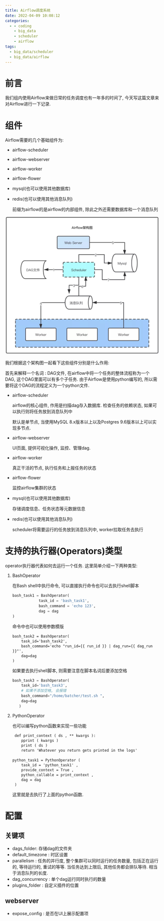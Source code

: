 ```yaml
---
title: Airflow调度系统
date: 2022-04-09 10:08:12
categories:
  - - coding
    - big_data
    - scheduler
    - airflow
tags:
  - big_data/scheduler
  - big_data/airflow
---
```


# 前言

我们组内使用Airflow来做日常的任务调度也有一年多的时间了, 今天写这篇文章来对Airflow进行一下记录.

# 组件

Airflow需要的几个基础组件为:

- airflow-scheduler

- airflow-webserver

- airflow-worker

- airflow-flower

- mysql(也可以使用其他数据库)

- redis(也可以使用其他消息队列)

	前缀为airflow的是airflow的内部组件, 除此之外还需要数据库和一个消息队列

<!--more-->

![](https://raw.githubusercontent.com/liunaijie/images/master/371649498716_.pic.jpg)

我们根据这个架构图一起看下这些组件分别是什么作用:

首先来解释一个名词 : DAG文件, 在airflow中将一个任务的整体流程称为一个DAG, 这个DAG里面可以有多个子任务. 由于Airflow是使用python编写的, 所以需要将这个DAG的流程定义为一个python文件.

- airflow-scheduler

	airflow的核心组件, 作用是扫描dag存入数据库. 检查任务的依赖状态, 如果可以执行则将任务放到消息队列中

	默认是单节点, 当使用MySQL 8.x版本以上以及Postgres 9.6版本以上可以实现多节点. 

- airflow-webserver

	UI页面, 提供可视化操作, 监控、管理dag.

- airflow-worker

	真正干活的节点, 执行任务和上报任务的状态

- airflow-flower

	监控airflow集群的状态

- mysql(也可以使用其他数据库)

	存储调度信息、任务状态等元数据信息

- redis(也可以使用其他消息队列)

	scheduler将需要运行的任务放到消息队列中, worker拉取任务去执行

# 支持的执行器(Operators)类型

operator执行器代表如何去运行一个任务. 这里简单介绍一下两种类型:

1. BashOperator

	在Bash shell中执行命令, 可以直接执行命令也可以去执行shell脚本

	```py
	bash_task1 = BashOperator(
			    task_id = 'bash_task1',
			    bash_command = 'echo 123',
			    dag = dag
	)
	```

	命令中也可以使用参数模版

	```pyt
	bash_task2 = BashOperator(
	    task_id='bash_task2',
	    bash_command='echo "run_id={{ run_id }} | dag_run={{ dag_run }}"',
	    dag=dag
	)
	```

	如果要去执行shell脚本, 则需要注意在脚本名词后要添加空格

	```py
	bash_task3 = BashOperator(
	    task_id='bash_task3',
	    # 如果不添加空格, 会报错
	    bash_command="/home/batcher/test.sh ",
	    dag=dag
	   )
	```

2. PythonOperator

	也可以编写python函数来实现一些功能

	```pyth
	 def print_context ( ds , ** kwargs ):
	    pprint ( kwargs )
	    print ( ds )
	    return 'Whatever you return gets printed in the logs'
	
	python_task1 = PythonOperator (
	    task_id = 'python_task1' ,
	    provide_context = True ,
	    python_callable = print_context ,
	    dag = dag 
	 )
	```

	这里就是去执行了上面的python函数.

# 配置

## 关键项

- dags_folder: 存储dag的文件夹
- default_timezone : 时区设置
- parallelism : 任务的并行度, 整个集群可以同时运行的任务数量, 包括正在运行的, 等待运行的, 重试的等等. 当任务达到上限后, 其他任务都会排队等待. 相当于消息队列的长度.
- dag_concurrency :  单个dag运行同时执行的数量
- plugins_folder : 自定义插件的位置

## webserver

- expose_config : 是否在UI上展示配置项